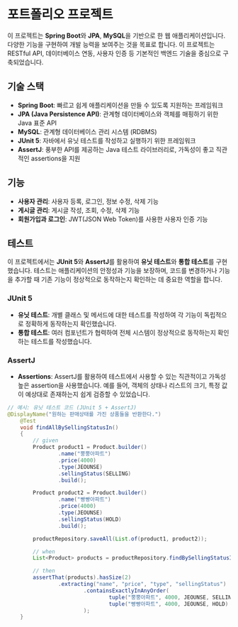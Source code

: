 # 포트폴리오 프로젝트

이 프로젝트는 **Spring Boot**와 **JPA**, **MySQL**을 기반으로 한 웹 애플리케이션입니다. 
다양한 기능을 구현하여 개발 능력을 보여주는 것을 목표로 합니다. 
이 프로젝트는 RESTful API, 데이터베이스 연동, 사용자 인증 등 기본적인 백엔드 기술을 중심으로 구축되었습니다.

## 기술 스택

- **Spring Boot**: 빠르고 쉽게 애플리케이션을 만들 수 있도록 지원하는 프레임워크
- **JPA (Java Persistence API)**: 관계형 데이터베이스와 객체를 매핑하기 위한 Java 표준 API
- **MySQL**: 관계형 데이터베이스 관리 시스템 (RDBMS)
- **JUnit 5**: 자바에서 유닛 테스트를 작성하고 실행하기 위한 프레임워크
- **AssertJ**: 풍부한 API를 제공하는 Java 테스트 라이브러리로, 가독성이 좋고 직관적인 assertions을 지원

## 기능

- **사용자 관리**: 사용자 등록, 로그인, 정보 수정, 삭제 기능
- **게시글 관리**: 게시글 작성, 조회, 수정, 삭제 기능
- **회원가입과 로그인**: JWT(JSON Web Token)를 사용한 사용자 인증 기능

## 테스트

이 프로젝트에서는 **JUnit 5**와 **AssertJ**를 활용하여 **유닛 테스트**와 **통합 테스트**를 구현했습니다. 테스트는 애플리케이션의 안정성과 기능을 보장하며, 코드를 변경하거나 기능을 추가할 때 기존 기능이 정상적으로 동작하는지 확인하는 데 중요한 역할을 합니다.

### JUnit 5

- **유닛 테스트**: 개별 클래스 및 메서드에 대한 테스트를 작성하여 각 기능이 독립적으로 정확하게 동작하는지 확인했습니다.
- **통합 테스트**: 여러 컴포넌트가 협력하여 전체 시스템이 정상적으로 동작하는지 확인하는 테스트를 작성했습니다.

### AssertJ

- **Assertions**: AssertJ를 활용하여 테스트에서 사용할 수 있는 직관적이고 가독성 높은 assertion을 사용했습니다. 예를 들어, 객체의 상태나 리스트의 크기, 특정 값이 예상대로 존재하는지 쉽게 검증할 수 있었습니다.

```java
// 예시: 유닛 테스트 코드 (JUnit 5 + AssertJ)
@DisplayName("원하는 판매상태를 가진 상품들을 반환한다.")
    @Test
    void findAllBySellingStatusIn()
    {
        // given
        Product product1 = Product.builder()
                .name("뿡뿡아파트")
                .price(4000)
                .type(JEOUNSE)
                .sellingStatus(SELLING)
                .build();

        Product product2 = Product.builder()
                .name("빵빵아파트")
                .price(4000)
                .type(JEOUNSE)
                .sellingStatus(HOLD)
                .build();

        productRepository.saveAll(List.of(product1, product2));

        // when
        List<Product> products = productRepository.findBySellingStatusIn(List.of(SELLING,HOLD));

        // then
        assertThat(products).hasSize(2)
                .extracting("name", "price", "type", "sellingStatus")
                        .containsExactlyInAnyOrder(
                                tuple("뿡뿡아파트", 4000, JEOUNSE, SELLING),
                                tuple("빵빵아파트", 4000, JEOUNSE, HOLD)
                        );
    }
```
